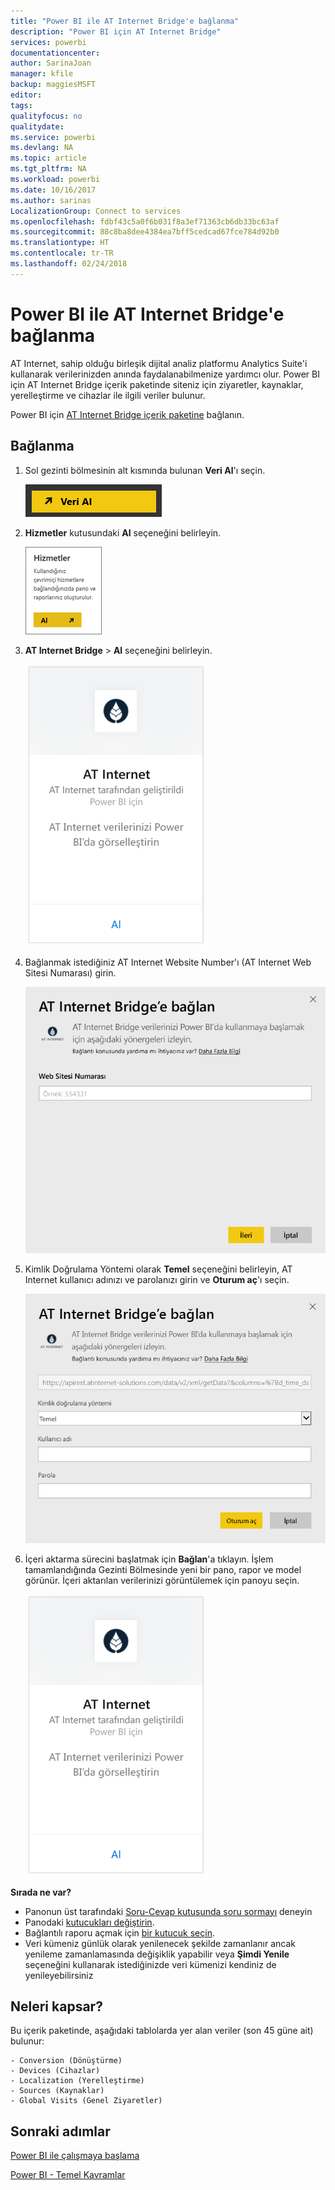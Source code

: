 ```yaml
---
title: "Power BI ile AT Internet Bridge'e bağlanma"
description: "Power BI için AT Internet Bridge"
services: powerbi
documentationcenter: 
author: SarinaJoan
manager: kfile
backup: maggiesMSFT
editor: 
tags: 
qualityfocus: no
qualitydate: 
ms.service: powerbi
ms.devlang: NA
ms.topic: article
ms.tgt_pltfrm: NA
ms.workload: powerbi
ms.date: 10/16/2017
ms.author: sarinas
LocalizationGroup: Connect to services
ms.openlocfilehash: fdbf43c5a0f6b031f8a3ef71363cb6db33bc63af
ms.sourcegitcommit: 88c8ba8dee4384ea7bff5cedcad67fce784d92b0
ms.translationtype: HT
ms.contentlocale: tr-TR
ms.lasthandoff: 02/24/2018
---
```

# <a name="connect-to-at-internet-bridge-with-power-bi"></a>Power BI ile AT Internet Bridge'e bağlanma
AT Internet, sahip olduğu birleşik dijital analiz platformu Analytics Suite'i kullanarak verilerinizden anında faydalanabilmenize yardımcı olur. Power BI için AT Internet Bridge içerik paketinde siteniz için ziyaretler, kaynaklar, yerelleştirme ve cihazlar ile ilgili veriler bulunur.

Power BI için [AT Internet Bridge içerik paketine](https://app.powerbi.com/getdata/services/at-internet-bridge) bağlanın.

## <a name="how-to-connect"></a>Bağlanma
1. Sol gezinti bölmesinin alt kısmında bulunan **Veri Al**'ı seçin.
   
   ![](media/service-connect-to-at-internet/pbi_getdata.png) 
2. **Hizmetler** kutusundaki **Al** seçeneğini belirleyin.
   
   ![](media/service-connect-to-at-internet/pbi_getservices.png) 
3. **AT Internet Bridge** \> **Al** seçeneğini belirleyin.
   
   ![](media/service-connect-to-at-internet/atinternet.png)
4. Bağlanmak istediğiniz AT Internet Website Number'ı (AT Internet Web Sitesi Numarası) girin.
   
   ![](media/service-connect-to-at-internet/params.png)
5. Kimlik Doğrulama Yöntemi olarak **Temel** seçeneğini belirleyin, AT Internet kullanıcı adınızı ve parolanızı girin ve **Oturum aç**'ı seçin.
   
   ![](media/service-connect-to-at-internet/creds.png)
6. İçeri aktarma sürecini başlatmak için **Bağlan**'a tıklayın. İşlem tamamlandığında Gezinti Bölmesinde yeni bir pano, rapor ve model görünür. İçeri aktarılan verilerinizi görüntülemek için panoyu seçin.
   
    ![](media/service-connect-to-at-internet/atinternet.png)

**Sırada ne var?**

* Panonun üst tarafındaki [Soru-Cevap kutusunda soru sormayı](power-bi-q-and-a.md) deneyin
* Panodaki [kutucukları değiştirin](service-dashboard-edit-tile.md).
* Bağlantılı raporu açmak için [bir kutucuk seçin](service-dashboard-tiles.md).
* Veri kümeniz günlük olarak yenilenecek şekilde zamanlanır ancak yenileme zamanlamasında değişiklik yapabilir veya **Şimdi Yenile** seçeneğini kullanarak istediğinizde veri kümenizi kendiniz de yenileyebilirsiniz

## <a name="whats-included"></a>Neleri kapsar?
Bu içerik paketinde, aşağıdaki tablolarda yer alan veriler (son 45 güne ait) bulunur:  

    - Conversion (Dönüştürme)  
    - Devices (Cihazlar)  
    - Localization (Yerelleştirme)  
    - Sources (Kaynaklar)  
    - Global Visits (Genel Ziyaretler)  

## <a name="next-steps"></a>Sonraki adımlar
[Power BI ile çalışmaya başlama](service-get-started.md)

[Power BI - Temel Kavramlar](service-basic-concepts.md)

